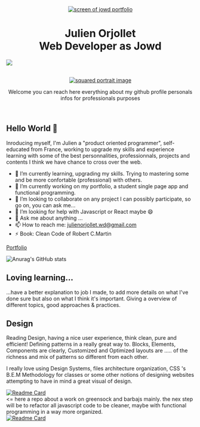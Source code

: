 <!--**CodeIsaMystic/CodeIsaMystic** is a ✨ _special_ ✨ repository because its `README.md` (this file) appears on your GitHub profile.-->

<div align="center">
  
  <a href="#">
    <img
      height=""
      width=""
      alt="screen of jowd portfolio"
      src=""
    />
  </a>

  <br />

  <h1>
    Julien Orjollet  </br > Web Developer as Jowd
   </h1>
</div>

![](https://komarev.com/ghpvc/?username=CodeIsaMystic&color=EFE7E3&label=views)

<div align="center">
<br />

<a href="#">
  <img
    height=""
    width=""
    alt="squared portrait image"
    src=""
  />
</a>

<br />

<p>Welcome you can reach here everything about my github profile personals infos for professionals purposes</p>

<br />

</div>

## Hello World 👋

Inroducing myself, I'm Julien a "product oriented programmer", self-educated from France, working to upgrade my skills and experience learning with some of the best personnalities, professionnals, projects and contents I think we have chance to cross over the web. 

- 🌱 I’m currently learning, upgrading my skills. Trying to mastering some and be more confortable (professional) with others.
- 🔭 I’m currently working on my portfolio, a student single page app and functional programming.
- 👯 I’m looking to collaborate on any project I can possibly participate, so go on, you can ask me...
- 🤔 I’m looking for help with Javascript or React maybe 😄
- 💬 Ask me about anything ...
- 📫 How to reach me: julienorjollet.wd@gmail.com
- ⚡ Book: Clean Code of Robert C.Martin

[Portfolio](https://website-project-adress-link/)


![Anurag's GitHub stats](https://github-readme-stats.vercel.app/api?username=CodeIsaMystic&show_icons=true&theme=dracula)



## Loving learning...

...have a better explanation to job I made, to add more details on what I've done sure but also on what I think it's important. Giving a overview of different topics, good approaches & practices. 




## Design 

Reading Design, having a nice user experience, think clean, pure and efficient! 
Defining patterns in a really great way to. Blocks, Elements, Components are clearly, Customized and Optimized layouts are ..... of the richness and mix of patterns so different from each other. 

I really love using Design Systems, files architecture organization, CSS 's B.E.M Methodology for classes or some other notions of designing websites attempting to have in mind a great visual of design.


[![Readme Card](https://github-readme-stats.vercel.app/api/pin/?username=CodeIsaMystic&repo=bella-design-v2)](https://github.com/CodeIsaMystic/bella-design-v2)
</br> <= here a repo about a work on greensock and barbajs mainly. the nex step will be to refactor all javascript code to be cleaner, maybe with functional programming in a way more organized. 
</br>
[![Readme Card](https://github-readme-stats.vercel.app/api/pin/?username=CodeIsaMystic&repo=svg-lab-animation)](https://github.com/CodeIsaMystic/svg-lab-animation) 

